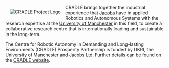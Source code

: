 

<a href="https://cradlerobotics.co.uk/"> <img alt="CRADLE Project Logo" style="float: left; margin: 1em" src="{{site.images}}project-images/Cradle_logo_single.png"></a>

<!-- <a href="https://cradlerobotics.co.uk/"> <img alt="CRADLE Project Logo" style="float: left; margin: 1em" src="{{site.images}}project-images/Cradle_logo_thin.png"></a> -->

<!-- Engineered systems are becoming more complex and, increasingly, more autonomous; However, it has become clear that simple ethical principles, such as good/bad or right/wrong, are insufficient to capture high-level autonomous decision-making and that we need stronger concepts of "responsibility" in practice. -->

CRADLE brings together the industrial experience that <a href="https://www.jacobs.com/newsroom/press-release/jacobs-and-uk-government-fund-international-robotics-research-center">Jacobs</a> have in applied Robotics and Autonomous Systems with the research expertise at the <a href="https://www.robotics.manchester.ac.uk/">University of Manchester</a> in this field, to create a collaborative research centre that is internationally leading and sustainable in the long-term.

The Centre for Robotic Autonomy in Demanding and Long-lasting Environments (CRADLE) Prosperity Partnership is funded by UKRI, the University of Manchester and Jacobs Ltd. Further details can be found on the [CRADLE website](https://cradlerobotics.co.uk/).


